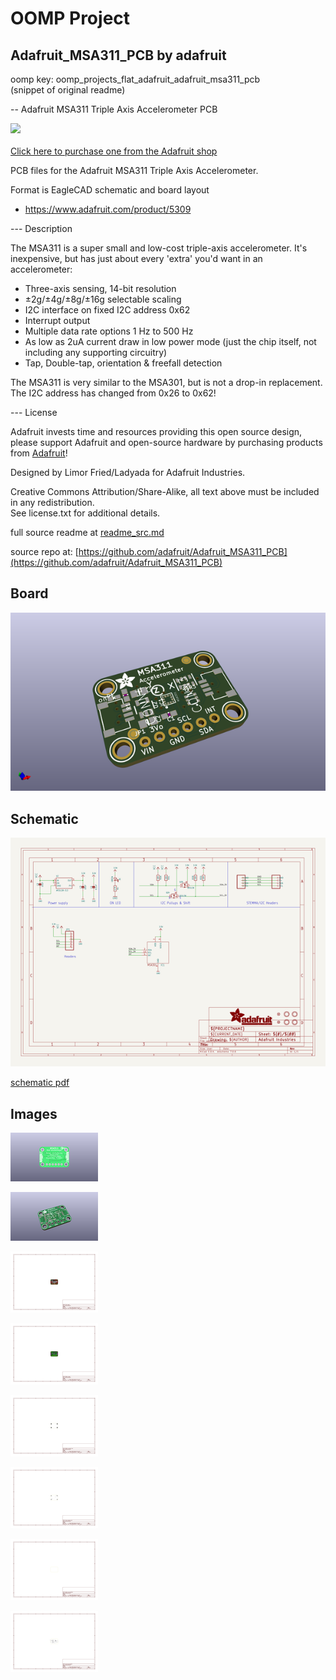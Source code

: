 # OOMP Project  
## Adafruit_MSA311_PCB  by adafruit  
  
oomp key: oomp_projects_flat_adafruit_adafruit_msa311_pcb  
(snippet of original readme)  
  
-- Adafruit MSA311 Triple Axis Accelerometer PCB  
  
<a href="http://www.adafruit.com/products/5309"><img src="assets/5309.jpg?raw=true" width="500px"><br/>  
Click here to purchase one from the Adafruit shop</a>  
  
PCB files for the Adafruit MSA311 Triple Axis Accelerometer.   
  
Format is EagleCAD schematic and board layout  
* https://www.adafruit.com/product/5309  
  
--- Description  
  
The MSA311 is a super small and low-cost triple-axis accelerometer. It's inexpensive, but has just about every 'extra' you'd want in an accelerometer:  
  
* Three-axis sensing, 14-bit resolution  
* ±2g/±4g/±8g/±16g selectable scaling  
* I2C interface on fixed I2C address 0x62  
* Interrupt output  
* Multiple data rate options 1 Hz to 500 Hz  
* As low as 2uA current draw in low power mode (just the chip itself, not including any supporting circuitry)  
* Tap, Double-tap, orientation & freefall detection  
  
The MSA311 is very similar to the MSA301, but is not a drop-in replacement. The I2C address has changed from 0x26 to 0x62!  
  
  
  
--- License  
  
Adafruit invests time and resources providing this open source design, please support Adafruit and open-source hardware by purchasing products from [Adafruit](https://www.adafruit.com)!  
  
Designed by Limor Fried/Ladyada for Adafruit Industries.  
  
Creative Commons Attribution/Share-Alike, all text above must be included in any redistribution.   
See license.txt for additional details.  
  
  full source readme at [readme_src.md](readme_src.md)  
  
source repo at: [https://github.com/adafruit/Adafruit_MSA311_PCB](https://github.com/adafruit/Adafruit_MSA311_PCB)  
## Board  
  
[![working_3d.png](working_3d_600.png)](working_3d.png)  
## Schematic  
  
[![working_schematic.png](working_schematic_600.png)](working_schematic.png)  
  
[schematic pdf](working_schematic.pdf)  
## Images  
  
[![working_3D_bottom.png](working_3D_bottom_140.png)](working_3D_bottom.png)  
  
[![working_3D_top.png](working_3D_top_140.png)](working_3D_top.png)  
  
[![working_assembly_page_01.png](working_assembly_page_01_140.png)](working_assembly_page_01.png)  
  
[![working_assembly_page_02.png](working_assembly_page_02_140.png)](working_assembly_page_02.png)  
  
[![working_assembly_page_03.png](working_assembly_page_03_140.png)](working_assembly_page_03.png)  
  
[![working_assembly_page_04.png](working_assembly_page_04_140.png)](working_assembly_page_04.png)  
  
[![working_assembly_page_05.png](working_assembly_page_05_140.png)](working_assembly_page_05.png)  
  
[![working_assembly_page_06.png](working_assembly_page_06_140.png)](working_assembly_page_06.png)  
